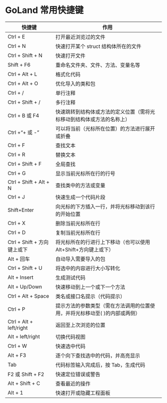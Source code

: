 # GoLand 常用快捷键

| 快捷键                       | 作用                                                     |
| ------------------------------ | ------------------------------------------------------------ |
| Ctrl + E             | 打开最近浏览过的文件               |
| Ctrl + N             | 快速打开某个 struct 结构体所在的文件               |
| Ctrl + Shift + N     | 快速打开文件               |
| Shift + F6           | 重命名文件夹、文件、方法、变量名等               |
| Ctrl + Alt + L       | 格式化代码               |
| Ctrl + Alt + O       | 优化导入的类和包               |
| Ctrl + /             | 单行注释               |
| Ctrl + Shift + /     | 多行注释               |
| Ctrl + B 或 F4       | 快速跳转到结构体或方法的定义位置（需将光标移动到结构体或方法的名称上）               |
| Ctrl +“+ 或 -”       | 可以将当前（光标所在位置）的方法进行展开或折叠              |
| Ctrl + F       | 查找文本              |
| Ctrl + R       | 替换文本              |
| Ctrl + Shift + F       | 全局查找              |
| Ctrl + G       | 显示当前光标所在行的行号              |
| Ctrl + Shift + Alt + N       | 查找类中的方法或变量              |
| Ctrl + J	       | 快速生成一个代码片段              |
| Shift+Enter	       | 向光标的下方插入一行，并将光标移动到该行的开始位置              |
| Ctrl + X	       | 删除当前光标所在行              |
| Ctrl + D	       | 复制当前光标所在行              |
| Ctrl + Shift + 方向键上或下	       | 将光标所在的行进行上下移动（也可以使用 Alt+Shift+方向键上或下）              |
| Alt + 回车	       | 自动导入需要导入的包              |
| Ctrl + Shift + U	       | 将选中的内容进行大小写转化              |
| Alt + Insert	       | 生成测试代码              |
| Alt + Up/Down	       | 快速移动到上一个或下一个方法              |
| Ctrl + Alt + Space	       | 类名或接口名提示（代码提示）              |
| Ctrl + P	       | 提示方法的参数类型（需在方法调用的位置使用，并将光标移动至( )的内部或两侧）              |
| Ctrl + Alt + left/right		       | 返回至上次浏览的位置              |
| Alt + left/right		       | 切换代码视图              |
| Ctrl + W		       | 快速选中代码              |
| Alt + F3		       | 逐个向下查找选中的代码，并高亮显示              |
| Tab		       | 代码标签输入完成后，按 Tab，生成代码              |
| F2 或 Shift + F2		       | 快速定位错误或警告              |
| Alt + Shift + C		       | 查看最近的操作              |
| Alt + 1		       | 快速打开或隐藏工程面板              |
